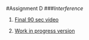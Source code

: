#Assignment D
###*Interference* 



1.	[Final 90 sec video](https://vimeo.com/163505598)

2. [Work in progress version](https://vimeo.com/162256509)

	
